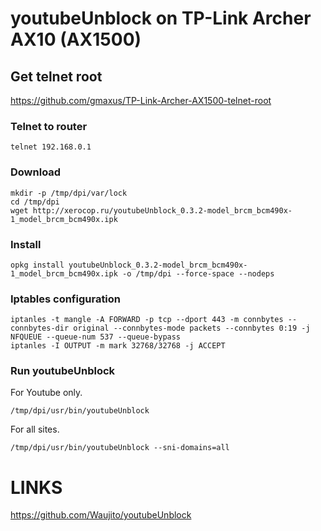 # youtubeUnblock on TP-Link Archer AX10 (AX1500)

## Get telnet root

https://github.com/gmaxus/TP-Link-Archer-AX1500-telnet-root

### Telnet to router
```text
telnet 192.168.0.1
```

### Download
```text
mkdir -p /tmp/dpi/var/lock
cd /tmp/dpi
wget http://xerocop.ru/youtubeUnblock_0.3.2-model_brcm_bcm490x-1_model_brcm_bcm490x.ipk
```

### Install
```text
opkg install youtubeUnblock_0.3.2-model_brcm_bcm490x-1_model_brcm_bcm490x.ipk -o /tmp/dpi --force-space --nodeps
```

### Iptables configuration
```text
iptanles -t mangle -A FORWARD -p tcp --dport 443 -m connbytes --connbytes-dir original --connbytes-mode packets --connbytes 0:19 -j NFQUEUE --queue-num 537 --queue-bypass
iptanles -I OUTPUT -m mark 32768/32768 -j ACCEPT
```

### Run youtubeUnblock
For Youtube only.
```text
/tmp/dpi/usr/bin/youtubeUnblock
```

For all sites.
```text
/tmp/dpi/usr/bin/youtubeUnblock --sni-domains=all
```

# LINKS
https://github.com/Waujito/youtubeUnblock